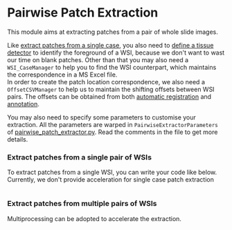# Pairwise Patch Extraction
This module aims at extracting patches from a pair of whole slide images.
  
Like [extract patches from a single case](./patch_extraction.md), you also need to [define a tissue detector](../tissue_detection/tissue_detector.md) to identify the foreground of a WSI, because we don't want to wast our time on blank patches. Other than that you may also need a ```WSI_CaseManager``` to help you to find the WSI counterpart, which maintains the correspondence in a MS Excel file.  
In order to create the patch location correspondence, we also need a ```OffsetCSVManager``` to help us to maintain the shifting offsets between WSI pairs. The offsets can be obtained from both [automatic registration](../wsi_registration/auto_registration.md) and [annotation](../wsi_annotation/QuPath_scripts/readme.md). 

You may also need to specify some parameters to customise your extraction. All the parameters are warped in ```PairwiseExtractorParameters``` of [pairwise_patch_extractor.py](../../src/patch_extraction/pairwise_patch_extractor.py). Read the comments in the file to get more details. 

### Extract patches from a single pair of WSIs
To extract patches from a single WSI, you can write your code like below.    
Currently, we don't provide acceleration for single case patch extraction
```python

```

### Extract patches from multiple pairs of WSIs
Multiprocessing can be adopted to accelerate the extraction.
```python

```
























